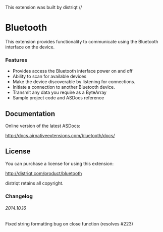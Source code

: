 
This extension was built by distriqt // 

# Bluetooth

This extension provides functionality to communicate using the Bluetooth interface on the device.

### Features

- Provides access the Bluetooth interface power on and off
- Ability to scan for available devices
- Make the device discoverable by listening for connections.
- Initiate a connection to another Bluetooth device.
- Transmit any data you require as a ByteArray
- Sample project code and ASDocs reference


## Documentation

Online version of the latest ASDocs:

http://docs.airnativeextensions.com/bluetooth/docs/


## License

You can purchase a license for using this extension:

http://distriqt.com/product/bluetooth

distriqt retains all copyright.


### Changelog

###### 2014.10.16
Fixed string formatting bug on close function (resolves #223)

